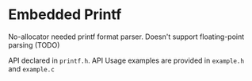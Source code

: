 # Embedded Printf

No-allocator needed printf format parser. Doesn't support floating-point parsing (TODO)

API declared in `printf.h`. API Usage examples are provided in `example.h` and `example.c`